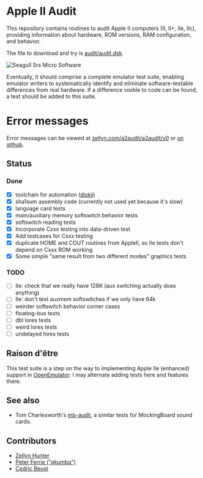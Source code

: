 # Apple II Audit

This repository contains routines to audit Apple II computers (II,
II+, IIe, IIc), providing information about hardware, ROM versions,
RAM configuration, and behavior.

The file to download and try is
[audit/audit.dsk](https://github.com/zellyn/a2audit/blob/master/audit/audit.dsk).

![Seagull Srs Micro Software](img/seagull-srs.png)

Eventually, it should comprise a complete emulator test suite,
enabling emulator writers to systematically identify and eliminate
software-testable differences from real hardware. If a difference
visible to code can be found, a test should be added to this suite.

# Error messages

Error messages can be viewed at
[zellyn.com/a2audit/a2audit/v0](http://zellyn.com/a2audit/v0/) or
[on github](https://github.com/zellyn/a2audit/blob/master/v0/index.md).

## Status

### Done

- [x] toolchain for automation ([diskii](https://github.com/zellyn/diskii))
- [x] sha1sum assembly code (currently not used yet because it's slow)
- [x] language card tests
- [x] main/auxiliary memory softswitch behavior tests
- [x] softswitch reading tests
- [x] Incorporate Cxxx testing into data-driven test
- [x] Add testcases for Cxxx testing
- [x] duplicate HOME and COUT routines from AppleII, so IIe tests
      don't depend on Cxxx ROM working
- [x] Some simple "same result from two different modes" graphics tests

### TODO

- [ ] IIe: check that we really have 128K (aux switching actually does
      anything)
- [ ] IIe: don't test auxmem softswitches if we only have 64k
- [ ] weirder softswitch behavior corner cases
- [ ] floating-bus tests
- [ ] dbl lores tests
- [ ] weird lores tests
- [ ] undelayed hires tests

## Raison d'être

This test suite is a step on the way to implementing Apple IIe
(enhanced) support in
[OpenEmulator](http://openemulatorproject.github.io/): I may alternate
adding tests here and features there.

## See also

- Tom Charlesworth's [mb-audit](https://github.com/tomcw/mb-audit), a similar tests for MockingBoard sound cards.

## Contributors

- [Zellyn Hunter](https://github.com/zellyn)
- [Peter Ferrie ("qkumba")](https://github.com/peterferrie)
- [Cedric Beust](https://github.com/cbeust)

